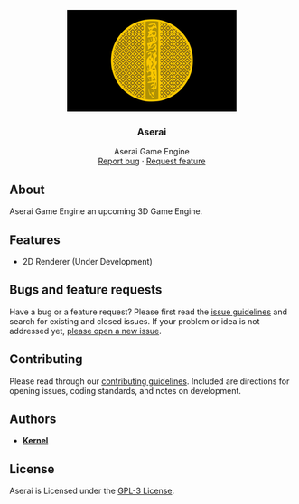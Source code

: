 <p align="center">
  <a href="https://aserai.com/">
    <img src="Resources/Branding/AseraiBannerSmall.png" alt="Logo" width=300 height=180>
  </a>

  <h3 align="center">Aserai</h3>

  <p align="center">
    Aserai Game Engine
    <br>
    <a href="https://github.com/Kernel1947/Aserai/issues/new?labels=bug">Report bug</a>
    ·
    <a href="https://github.com/Kernel1947/Aserai/issues/new?labels=feature">Request feature</a>
  </p>
</p>

## About

Aserai Game Engine an upcoming 3D Game Engine.

## Features

- 2D Renderer (Under Development)

## Bugs and feature requests

Have a bug or a feature request? Please first read the [issue guidelines](https://github.com/Kernel1947/Aserai/blob/master/CONTRIBUTING.md) and search for existing and closed issues. If your problem or idea is not addressed yet, [please open a new issue](https://github.com/Kernel1947/Aserai/issues/new).

## Contributing

Please read through our [contributing guidelines](https://github.com/Kernel1947/Aserai/blob/master/CONTRIBUTING.md). Included are directions for opening issues, coding standards, and notes on development.
## Authors

- [**Kernel**](https://github.com/Kernel1947)

## License

Aserai is Licensed under the [GPL-3 License](https://github.com/Kernel1947/Aserai/blob/master/COPYING.txt).

